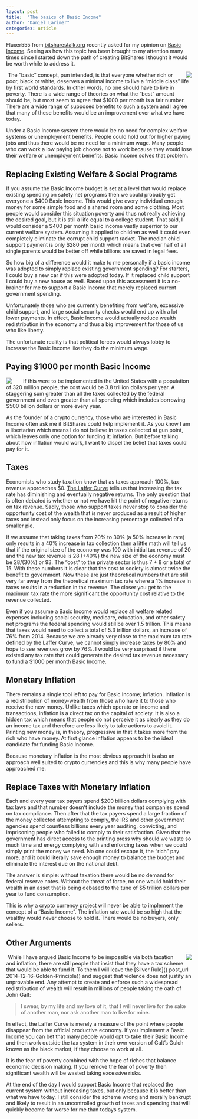 ```yaml
---
layout: post
title:  "The basics of Basic Income"
author: "Daniel Larimer"
categories: article 
---
```


Fluxer555 from [bitsharestalk.org](https://bitsharestalk.org) recently asked for my opinion on [Basic Income](http://www.reddit.com/r/basicincome/wiki/index).   Seeing as how this topic has been brought to my attention many times since I started down the path of creating BitShares I thought it would be worth while to address it.   

<a href="http://www.amazon.com/gp/product/1137347880/ref=as_li_tl?ie=UTF8&camp=1789&creative=9325&creativeASIN=1137347880&linkCode=as2&tag=bytesblog-20&linkId=PGXUMYZ3JJJDID32"><img style="float:right;margin-left:25px" border="0" src="http://ws-na.amazon-adsystem.com/widgets/q?_encoding=UTF8&ASIN=1137347880&Format=_SL250_&ID=AsinImage&MarketPlace=US&ServiceVersion=20070822&WS=1&tag=bytesblog-20" ></a><img src="http://ir-na.amazon-adsystem.com/e/ir?t=bytesblog-20&l=as2&o=1&a=1137347880" width="1" height="1" border="0" alt="" style="border:none !important; margin:0px !important;" />
The “basic” concept, pun intended, is that everyone whether rich or poor, black or white, deserves a minimal income to live a “middle class” life by first world standards.   In other words, no one should have to live in poverty.   There is a wide range of theories on what the “best” amount should be, but most seem to agree that $1000 per month is a fair number.  There are a wide range of supposed benefits to such a system and I agree that many of these benefits would be an improvement over what we have today.

Under a Basic Income system there would be no need for complex welfare systems or unemployment benefits.   People could hold out for higher paying jobs and thus there would be no need for a minimum wage.   Many people who can work a low paying job choose not to work because they would lose their welfare or unemployment benefits.  Basic Income solves that problem.

## Replacing Existing Welfare & Social Programs

If you assume the Basic Income budget is set at a level that would replace existing spending on safety net programs then we could probably get everyone a $400 Basic Income.  This would give every individual enough money for some simple food and a shared room and some clothing.   Most people would consider this situation poverty and thus not really achieving the desired goal, but it is still a life equal to a college student.   That said, I would consider a $400 per month basic income vastly superrior to our current welfare system.  Assuming it applied to children as well it could even completely eliminate the corrupt child support racket.    The median child support payment is only $280 per month which means that over half of all single parents would be better off while billions are saved in legal fees.    

So how big of a difference would it make to me personally if a basic income was adopted to simply replace existing government spending?  For starters, I could buy a new car if this were adopted today. If it replaced child support I could buy a new house as well.  Based upon this assessment it is a no-brainer for me to support a Basic Income that merely replaced current government spending.  

Unfortunately those who are currently benefiting from welfare, excessive child support, and large social security checks would end up with a lot lower payments.  In effect, Basic Income would actually reduce wealth redistribution in the economy and thus a big improvement for those of us who like liberty.  

The unfortunate reality is that political forces would always lobby to increase the Basic Income like they do the minimum wage.

## Paying $1000 per month Basic Income

<a href="http://www.amazon.com/gp/product/0745326293/ref=as_li_tl?ie=UTF8&camp=1789&creative=9325&creativeASIN=0745326293&linkCode=as2&tag=bytesblog-20&linkId=DIAS6HGALLOU3S6U"><img style="float:left;margin-right:25px" border="0" src="http://ws-na.amazon-adsystem.com/widgets/q?_encoding=UTF8&ASIN=0745326293&Format=_SL250_&ID=AsinImage&MarketPlace=US&ServiceVersion=20070822&WS=1&tag=bytesblog-20" ></a><img src="http://ir-na.amazon-adsystem.com/e/ir?t=bytesblog-20&l=as2&o=1&a=0745326293" width="1" height="1" border="0" alt="" style="border:none !important; margin:0px !important;" />
If this were to be implemented in the United States with a population of 320 million people, the cost would be 3.8 trillion dollars per year.   A staggering sum greater than all the taxes collected by the federal government and even greater than all spending which includes borrowing $500 billion dollars or more every year.  

As the founder of a crypto currency, those who are interested in Basic Income often ask me if BitShares could help implement it.  As you know I am a libertarian which means I do not believe in taxes collected at gun point, which leaves only one option for funding it: inflation.   But before talking about how inflation would work, I want to dispel the belief that taxes could pay for it.

## Taxes
 
Economists who study taxation know that as taxes approach 100%, tax revenue approaches $0.  [The Laffer Curve](http://en.wikipedia.org/wiki/Laffer_curve) tells us that increasing the tax rate has diminishing and eventually negative returns.  The only question that is often debated is whether or not we have hit the point of negative returns on tax revenue.    Sadly, those who support taxes never stop to consider the opportunity cost of the wealth that is never produced as a result of higher taxes and instead only focus on the increasing percentage collected of a smaller pie.

If we assume that taking taxes from 20% to 30% (a 50% increase in rate) only results in a 40% increase in tax collection then a little math will tell us that if the original size of the economy was 100 with initial tax revenue of 20 and the new tax revenue is 28 (+40%) the new size of the economy must be  28/(30%) or 93.     The “cost” to the private sector is thus 7 + 8 or a total of 15.  With these numbers it is clear that the cost to society is almost twice the benefit to government.     Now these are just theoretical numbers that are still very far away from the theoretical maximum tax rate where a 1% increase in taxes results in a reduction in tax revenue.    The closer you get to the maximum tax rate the more significant the opportunity cost relative to the revenue collected.  

Even if you assume a Basic Income would replace all welfare related expenses including social security, medicare, education, and other safety net programs the federal spending would still be over 1.5 trillion.  This means that taxes would need to collect a total of 5.3 trillion dollars, an increase of 76% from 2014.   Because we are already very close to the maximum tax rate defined by the Laffer Curve, we cannot simply increase taxes by 80% and hope to see revenues grow by 76%.  I would be very surprised if there existed any tax rate that could generate the desired tax revenue necessary to fund a $1000 per month Basic Income.    

## Monetary Inflation 

There remains a single tool left to pay for Basic Income; inflation.   Inflation is a redistribution of money-wealth from those who have it to those who receive the new money.  Unlike taxes which operate on income and transactions, inflation is a direct tax on the capital of society.   It is also a hidden tax which means that people do not perceive it as clearly as they do an income tax and therefore are less likely to take actions to avoid it.    Printing new money is, in theory, progressive in that it takes more from the rich who have money.   At first glance inflation appears to be the ideal candidate for funding Basic Income.   

Because monetary inflation is the most obvious approach it is also an approach well suited to crypto currencies and this is why many people have approached me.   

## Replace Taxes with Monetary Inflation 

Each and every year tax payers spend $200 billion dollars complying with tax laws and that number doesn’t include the money that companies spend on tax compliance.   Then after that the tax payers spend a large fraction of the money collected attempting to comply, the IRS and other government agencies spend countless billions every year auditing, convicting, and imprisoning people who failed to comply to their satisfaction.   Given that the government has direct access to the printing press why should we waste so much time and energy complying with and enforcing taxes when we could simply print the money we need.  No one could escape it, the “rich” pay more, and it could literally save enough money to balance the budget and eliminate the interest due on the national debt.   

The answer is simple: without taxation there would be no demand for federal reserve notes.  Without the threat of force, no one would hold their wealth in an asset that is being debased to the tune of $5 trillion dollars per year to fund consumption.    

This is why a crypto currency project will never be able to implement the concept of a “Basic Income”.  The inflation rate would be so high that the wealthy would never choose to hold it.  There would be no buyers, only sellers.    

## Other Arguments 

<a href="http://www.amazon.com/gp/product/0452011876/ref=as_li_tl?ie=UTF8&camp=1789&creative=9325&creativeASIN=0452011876&linkCode=as2&tag=bytesblog-20&linkId=DAAKNB7GPDMQTSZO"><img style="float:right;margin-left:25px" border="0" src="http://ws-na.amazon-adsystem.com/widgets/q?_encoding=UTF8&ASIN=0452011876&Format=_SL250_&ID=AsinImage&MarketPlace=US&ServiceVersion=20070822&WS=1&tag=bytesblog-20" ></a><img src="http://ir-na.amazon-adsystem.com/e/ir?t=bytesblog-20&l=as2&o=1&a=0452011876" width="1" height="1" border="0" alt="" style="border:none !important; margin:0px !important;" />
While I have argued Basic Income to be impossible via both taxation and inflation, there are still people that insist that they have a tax scheme that would be able to fund it.  To them I will leave the [Silver Rule]({ post_url 2014-12-16-Golden-Principle}) and suggest that violence does not justify an unprovable end.  Any attempt to create and enforce such a widespread redistribution of wealth will result in millions of people taking the oath of John Galt:

> I swear, by my life and my love of it, that I will never live for the sake of another man, nor ask another man to live for mine.
 
In effect, the Laffer Curve is merely a measure of the point where people disappear from the official productive economy.   If you implement a Basic Income you can bet that many people would opt to take their Basic Income and then work outside the tax system in their own version of Galt’s Gulch known as the black market, if they choose to work at all. 

It is the fear of poverty  combined with the hope of riches that balance economic decision making.  If you remove the fear of poverty then significant wealth will be wasted taking excessive risks.    

At the end of the day I would support Basic Income that replaced the current system without increasing taxes, but only because it is better than what we have today.   I still consider the scheme wrong and morally bankrupt and likely to result in an uncontrolled growth of taxes and spending that will quickly become far worse for me than todays system.  


